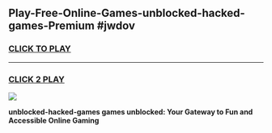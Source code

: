 
## Play-Free-Online-Games-unblocked-hacked-games-Premium #jwdov
<h3>
<a href="https://premium.freeplayer.one?title=unblocked-hacked-games&ref=8M">CLICK TO PLAY</a></h3>
<hr>

<h3>
<a href="https://premium.freeplayer.one?title=unblocked-hacked-games&ref=8M">CLICK 2 PLAY</a>
  
</h3>

<a href="https://premium.freeplayer.one?title=unblocked-hacked-games&ref=8M"><img src="https://clearcache.store/games.png"></a>


**unblocked-hacked-games games unblocked: Your Gateway to Fun and Accessible Online Gaming**
